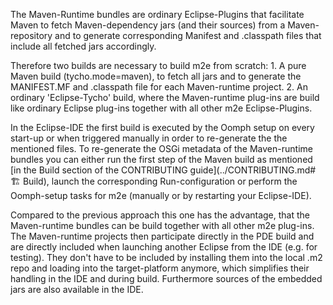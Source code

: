 
The Maven-Runtime bundles are ordinary Eclipse-Plugins that facilitate Maven to fetch Maven-dependency jars (and their sources) from a Maven-repository
and to generate corresponding Manifest and .classpath files that include all fetched jars accordingly.

Therefore two builds are necessary to build m2e from scratch:
	1. A pure Maven build (tycho.mode=maven), to fetch all jars and to generate the MANIFEST.MF and .classpath file for each Maven-runtime project.
	2. An ordinary 'Eclipse-Tycho' build, where the Maven-runtime plug-ins are build like ordinary Eclipse plug-ins together with all other m2e Eclipse-Plugins.

In the Eclipse-IDE the first build is executed by the Oomph setup on every start-up or when triggered manually in order to re-generate the the mentioned files.
To re-generate the OSGi metadata of the Maven-runtime bundles you can either run the first step of the Maven build as mentioned [in the Build section of the CONTRIBUTING guide](../CONTRIBUTING.md#🏗️ Build), launch the corresponding Run-configuration or perform the Oomph-setup tasks for m2e (manually or by restarting your Eclipse-IDE).

Compared to the previous approach this one has the advantage, that the Maven-runtime bundles can be build together with all other m2e plug-ins.
The Maven-runtime projects then participate directly in the PDE build and are directly included when launching another Eclipse from the IDE (e.g. for testing).
They don't have to be included by installing them into the local .m2 repo and loading into the target-platform anymore, which simplifies their handling in the IDE and during build.
Furthermore sources of the embedded jars are also available in the IDE.
